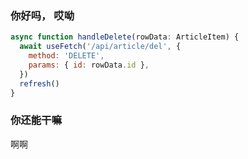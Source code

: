 ### 你好吗， 哎呦


```js
async function handleDelete(rowData: ArticleItem) {
  await useFetch('/api/article/del', {
    method: 'DELETE',
    params: { id: rowData.id },
  })
  refresh()
}
```

### 你还能干嘛

啊啊